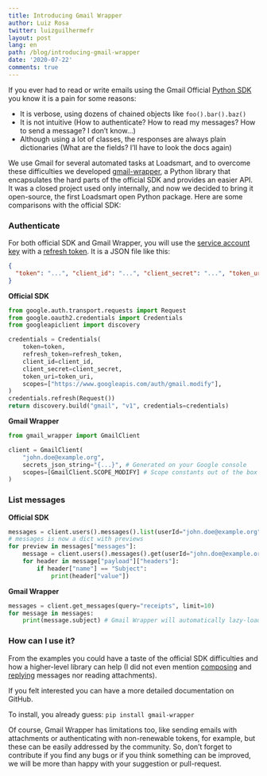 ```yaml
---
title: Introducing Gmail Wrapper
author: Luiz Rosa
twitter: luizguilhermefr
layout: post
lang: en
path: /blog/introducing-gmail-wrapper
date: '2020-07-22'
comments: true
---
```


If you ever had to read or write emails using the Gmail Official [Python SDK](https://googleapis.github.io/google-api-python-client/docs/dyn/gmail_v1.html) you know it is a pain for some reasons:

- It is verbose, using dozens of chained objects like `foo().bar().baz()`
- It is not intuitive (How to authenticate? How to read my messages? How to send a message? I don’t know...)
- Although using a lot of classes, the responses are always plain dictionaries (What are the fields? I’ll have to look the docs again)

We use Gmail for several automated tasks at Loadsmart, and to overcome these difficulties we developed [gmail-wrapper](https://github.com/loadsmart/gmail-wrapper), a Python library that encapsulates the hard parts of the official SDK and provides an easier API.
It was a closed project used only internally, and now we decided to bring it open-source, the first Loadsmart open Python package.
Here are some comparisons with the official SDK:

### Authenticate

For both official SDK and Gmail Wrapper, you will use the [service account key](https://developers.google.com/identity/protocols/oauth2) with a [refresh token](https://developers.google.com/identity/protocols/oauth2#5.-refresh-the-access-token,-if-necessary.).
It is a JSON file like this:

```json
{
  "token": "...", "client_id": "...", "client_secret": "...", "token_uri": "...", "refresh_token": "..."
}
```

**Official SDK**

```python
from google.auth.transport.requests import Request
from google.oauth2.credentials import Credentials
from googleapiclient import discovery

credentials = Credentials(
    token=token,
    refresh_token=refresh_token,
    client_id=client_id,
    client_secret=client_secret,
    token_uri=token_uri,
    scopes=["https://www.googleapis.com/auth/gmail.modify"],
)
credentials.refresh(Request())
return discovery.build("gmail", "v1", credentials=credentials)
```

**Gmail Wrapper**

```python
from gmail_wrapper import GmailClient

client = GmailClient(
    "john.doe@example.org",
    secrets_json_string="{...}", # Generated on your Google console
    scopes=[GmailClient.SCOPE_MODIFY] # Scope constants out of the box
)
```

### List messages

**Official SDK**

```python
messages = client.users().messages().list(userId="john.doe@example.org", q="receipts", maxResult=10).execute()
# messages is now a dict with previews
for preview in messages["messages"]:
    message = client.users().messages().get(userId="john.doe@example.org", id=preview["id"])
    for header in message["payload"]["headers"]:
        if header["name"] == "Subject":
            print(header["value"])
```

**Gmail Wrapper**

```python
messages = client.get_messages(query="receipts", limit=10)
for message in messages:
    print(message.subject) # Gmail Wrapper will automatically lazy-load the properties as you need them
```

### How can I use it?

From the examples you could have a taste of the official SDK difficulties and how a higher-level library can help (I did not even mention [composing](https://developers.google.com/gmail/api/guides/sending#creating_messages) and [replying](https://stackoverflow.com/questions/32589476/how-to-send-a-reply-with-gmail-api/32591614#32591614) messages nor reading attachments).

If you felt interested you can have a more detailed documentation on GitHub.

To install, you already guess: `pip install gmail-wrapper`

Of course, Gmail Wrapper has limitations too, like sending emails with attachments or authenticating with non-renewable tokens, for example, but these can be easily addressed by the community.
So, don’t forget to contribute if you find any bugs or if you think something can be improved, we will be more than happy with your suggestion or pull-request.
